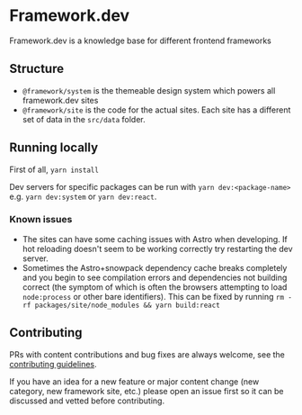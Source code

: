 # Framework.dev

Framework.dev is a knowledge base for different frontend frameworks

## Structure

- `@framework/system` is the themeable design system which powers all
  framework.dev sites
- `@framework/site` is the code for the actual sites. Each site has a different
  set of data in the `src/data` folder.

## Running locally

First of all, `yarn install`

Dev servers for specific packages can be run with `yarn dev:<package-name>` e.g.
`yarn dev:system` or `yarn dev:react`.

### Known issues

- The sites can have some caching issues with Astro when developing. If hot
  reloading doesn't seem to be working correctly try restarting the dev server.
- Sometimes the Astro+snowpack dependency cache breaks completely and you begin
  to see compilation errors and dependencies not building correct (the symptom
  of which is often the browsers attempting to load `node:process` or other bare
  identifiers). This can be fixed by running
  `rm -rf packages/site/node_modules && yarn build:react`

## Contributing

PRs with content contributions and bug fixes are always welcome, see the
[contributing guidelines](./CONTRIBUTING.md).

If you have an idea for a new feature or major content change (new category, new
framework site, etc.) please open an issue first so it can be discussed and
vetted before contributing.
